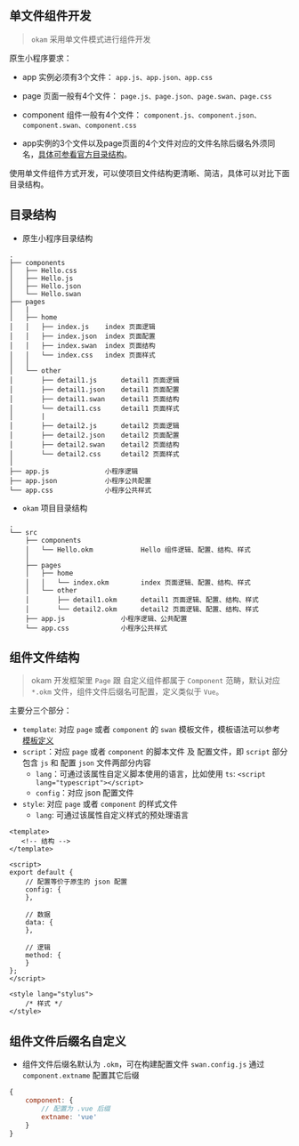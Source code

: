## 单文件组件开发

> `okam` 采用单文件模式进行组件开发

原生小程序要求：

* app 实例必须有3个文件：
    `app.js、app.json、app.css`

* page 页面一般有4个文件：
    `page.js、page.json、page.swan、page.css`

* component 组件一般有4个文件：
    `component.js、component.json、component.swan、component.css`

* app实例的3个文件以及page页面的4个文件对应的文件名除后缀名外须同名，[具体可参看官方目录结构](https://smartprogram.baidu.com/docs/develop/tutorial/codedir/)。

使用单文件组件方式开发，可以使项目文件结构更清晰、简洁，具体可以对比下面目录结构。

## 目录结构

* 原生小程序目录结构

```
.
├── components
│   ├── Hello.css
│   ├── Hello.js
│   ├── Hello.json
│   └── Hello.swan
├── pages
│   |
│   ├── home
│   │   ├── index.js    index 页面逻辑
│   │   ├── index.json  index 页面配置
│   │   ├── index.swan  index 页面结构
│   │   └── index.css   index 页面样式
│   │ 
│   └── other
│       ├── detail1.js      detail1 页面逻辑
│       ├── detail1.json    detail1 页面配置
│       ├── detail1.swan    detail1 页面结构
│       └── detail1.css     detail1 页面样式
│       |
│       ├── detail2.js      detail2 页面逻辑
│       ├── detail2.json    detail2 页面配置
│       ├── detail2.swan    detail2 页面结构
│       └── detail2.css     detail2 页面样式
│ 
├── app.js              小程序逻辑
├── app.json            小程序公共配置
└── app.css             小程序公共样式
```

* `okam` 项目目录结构

```
.
└── src
    ├── components
    │   └── Hello.okm            Hello 组件逻辑、配置、结构、样式
    │ 
    ├── pages
    │   ├── home
    │   │   └── index.okm        index 页面逻辑、配置、结构、样式
    │   └── other
    │       ├── detail1.okm      detail1 页面逻辑、配置、结构、样式
    │       └── detail2.okm      detail2 页面逻辑、配置、结构、样式
    ├── app.js              小程序逻辑、公共配置
    └── app.css             小程序公共样式
```

## 组件文件结构

> okam 开发框架里 `Page` 跟 自定义组件都属于 `Component` 范畴，默认对应 `*.okm` 文件，组件文件后缀名可配置，定义类似于 `Vue`。

主要分三个部分：

* `template`: 对应 `page` 或者 `component` 的 `swan` 模板文件，模板语法可以参考 [模板定义](template/syntax.md)
* `script`：对应 `page` 或者 `component` 的脚本文件 及 配置文件，即 `script` 部分包含 `js` 和 配置 `json` 文件两部分内容
    * `lang`：可通过该属性自定义脚本使用的语言，比如使用 `ts`: `<script lang="typescript"></script>`
    * `config`：对应 json 配置文件
* `style`: 对应 `page` 或者 `component` 的样式文件
    * `lang`: 可通过该属性自定义样式的预处理语言

```
<template>
   <!-- 结构 -->
</template>

<script>
export default {
    // 配置等价于原生的 json 配置
    config: {
    },

    // 数据
    data: {
    },

    // 逻辑
    method: {
    }
};
</script>

<style lang="stylus">
    /* 样式 */
</style>
```

## 组件文件后缀名自定义

* 组件文件后缀名默认为 `.okm`，可在构建配置文件 `swan.config.js` 通过 `component.extname` 配置其它后缀

``` javascript
{
    component: {
        // 配置为 .vue 后缀
        extname: 'vue'
    }
}

```





